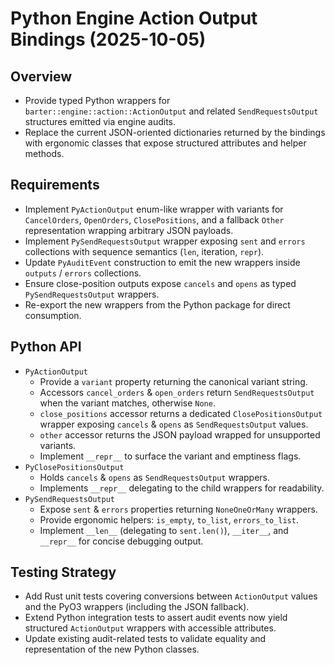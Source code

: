 # Python Engine Action Output Bindings (2025-10-05)

## Overview
- Provide typed Python wrappers for `barter::engine::action::ActionOutput` and
  related `SendRequestsOutput` structures emitted via engine audits.
- Replace the current JSON-oriented dictionaries returned by the bindings with
  ergonomic classes that expose structured attributes and helper methods.

## Requirements
- Implement `PyActionOutput` enum-like wrapper with variants for `CancelOrders`,
  `OpenOrders`, `ClosePositions`, and a fallback `Other` representation wrapping
  arbitrary JSON payloads.
- Implement `PySendRequestsOutput` wrapper exposing `sent` and `errors`
  collections with sequence semantics (`len`, iteration, `repr`).
- Update `PyAuditEvent` construction to emit the new wrappers inside
  `outputs` / `errors` collections.
- Ensure close-position outputs expose `cancels` and `opens` as typed
  `PySendRequestsOutput` wrappers.
- Re-export the new wrappers from the Python package for direct consumption.

## Python API
- `PyActionOutput`
  - Provide a `variant` property returning the canonical variant string.
  - Accessors `cancel_orders` & `open_orders` return `SendRequestsOutput` when
    the variant matches, otherwise `None`.
  - `close_positions` accessor returns a dedicated `ClosePositionsOutput`
    wrapper exposing `cancels` & `opens` as `SendRequestsOutput` values.
  - `other` accessor returns the JSON payload wrapped for unsupported variants.
  - Implement `__repr__` to surface the variant and emptiness flags.
- `PyClosePositionsOutput`
  - Holds `cancels` & `opens` as `SendRequestsOutput` wrappers.
  - Implements `__repr__` delegating to the child wrappers for readability.
- `PySendRequestsOutput`
  - Expose `sent` & `errors` properties returning `NoneOneOrMany` wrappers.
  - Provide ergonomic helpers: `is_empty`, `to_list`, `errors_to_list`.
  - Implement `__len__` (delegating to `sent.len()`), `__iter__`, and
    `__repr__` for concise debugging output.

## Testing Strategy
- Add Rust unit tests covering conversions between `ActionOutput` values and
  the PyO3 wrappers (including the JSON fallback).
- Extend Python integration tests to assert audit events now yield structured
  `ActionOutput` wrappers with accessible attributes.
- Update existing audit-related tests to validate equality and representation
  of the new Python classes.
